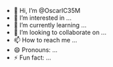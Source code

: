 - 👋 Hi, I’m @OscarIC35M
- 👀 I’m interested in ...
- 🌱 I’m currently learning ...
- 💞️ I’m looking to collaborate on ...
- 📫 How to reach me ...
- 😄 Pronouns: ...
- ⚡ Fun fact: ...

<!---
OscarIC33M/OscarIC33M is a ✨ special ✨ repository because its `README.md` (this file) appears on your GitHub profile.
You can click the Preview link to take a look at your changes.
--->
